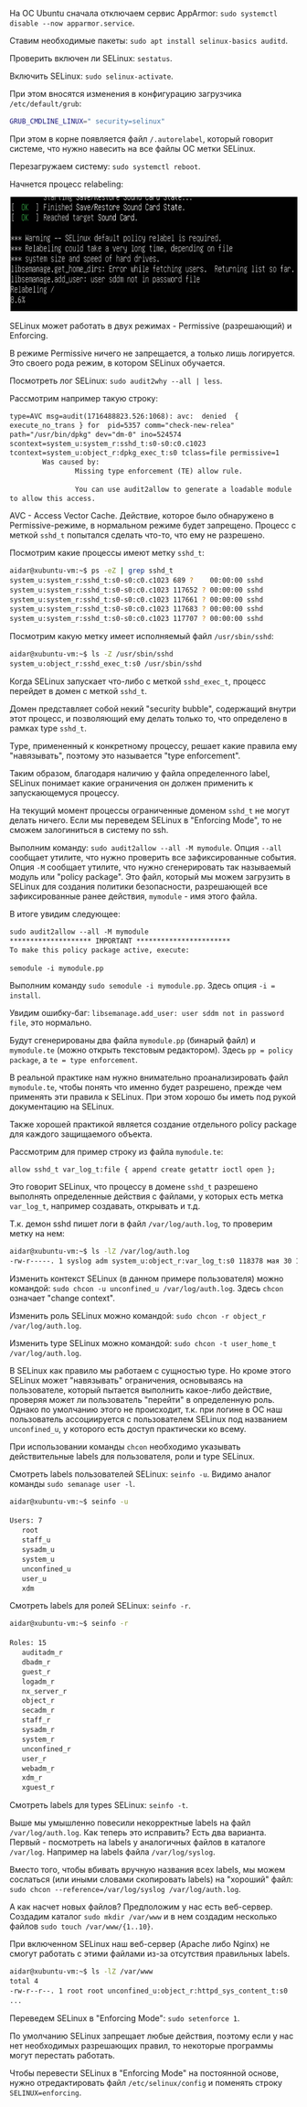 На ОС Ubuntu сначала отключаем сервис AppArmor: `sudo systemctl disable --now apparmor.service`.

Ставим необходимые пакеты: `sudo apt install selinux-basics auditd`.

Проверить включен ли SELinux: `sestatus`.

Включить SELinux: `sudo selinux-activate`.

При этом вносятся изменения в конфигурацию загрузчика `/etc/default/grub`:

```bash
GRUB_CMDLINE_LINUX=" security=selinux"
```

При этом в корне появляется файл `/.autorelabel`, который говорит системе, что нужно навесить на все файлы ОС метки SELinux.

Перезагружаем систему: `sudo systemctl reboot`.

Начнется процесс relabeling:

<img src="image-2.png" width="800" height="200"><br>

SELinux может работать в двух режимах - Permissive (разрешающий) и Enforcing.

В режиме Permissive ничего не запрещается, а только лишь логируется. Это своего рода режим, в котором SELinux обучается.

Посмотреть лог SELinux: `sudo audit2why --all | less`.

Рассмотрим например такую строку:

```
type=AVC msg=audit(1716488823.526:1068): avc:  denied  { execute_no_trans } for  pid=5357 comm="check-new-relea" path="/usr/bin/dpkg" dev="dm-0" ino=524574 scontext=system_u:system_r:sshd_t:s0-s0:c0.c1023 tcontext=system_u:object_r:dpkg_exec_t:s0 tclass=file permissive=1
        Was caused by:
                Missing type enforcement (TE) allow rule.

                You can use audit2allow to generate a loadable module to allow this access.
```

AVC - Access Vector Cache. Действие, которое было обнаружено в Permissive-режиме, в нормальном режиме будет запрещено. Процесс с меткой `sshd_t` попытался сделать что-то, что ему не разрешено.

Посмотрим какие процессы имеют метку `sshd_t`:

```bash
aidar@xubuntu-vm:~$ ps -eZ | grep sshd_t
system_u:system_r:sshd_t:s0-s0:c0.c1023 689 ?    00:00:00 sshd
system_u:system_r:sshd_t:s0-s0:c0.c1023 117652 ? 00:00:00 sshd
system_u:system_r:sshd_t:s0-s0:c0.c1023 117661 ? 00:00:00 sshd
system_u:system_r:sshd_t:s0-s0:c0.c1023 117683 ? 00:00:00 sshd
system_u:system_r:sshd_t:s0-s0:c0.c1023 117707 ? 00:00:00 sshd
```

Посмотрим какую метку имеет исполняемый файл `/usr/sbin/sshd`:

```bash
aidar@xubuntu-vm:~$ ls -Z /usr/sbin/sshd
system_u:object_r:sshd_exec_t:s0 /usr/sbin/sshd
```

Когда SELinux запускает что-либо с меткой `sshd_exec_t`, процесс перейдет в домен с меткой `sshd_t`.

Домен представляет собой некий "security bubble", содержащий внутри этот процесс, и позволяющий ему делать только то, что определено в рамках type `sshd_t`.

Type, примененный к конкретному процессу, решает какие правила ему "навязывать", поэтому это называется "type enforcement".

Таким образом, благодаря наличию у файла определенного label, SELinux понимает какие ограничения он должен применить к запускающемуся процессу.

На текущий момент процессы ограниченные доменом `sshd_t` не могут делать ничего. Если мы переведем SELinux в "Enforcing Mode", то не сможем залогиниться в систему по ssh.

Выполним команду: `sudo audit2allow --all -M mymodule`. Опция `--all` сообщает утилите, что нужно проверить все зафиксированные события. Опция `-M` сообщает утилите, что нужно сгенерировать так называемый модуль или "policy package". Это файл, который мы можем загрузить в SELinux для создания политики безопасности, разрешающей все зафиксированные ранее действия, `mymodule` - имя этого файла.

В итоге увидим следующее:

```
sudo audit2allow --all -M mymodule
******************** IMPORTANT ***********************
To make this policy package active, execute:

semodule -i mymodule.pp
```

Выполним команду `sudo semodule -i mymodule.pp`. Здесь опция `-i = install`.

Увидим ошибку-баг: `libsemanage.add_user: user sddm not in password file`, это нормально.

Будут сгенерированы два файла `mymodule.pp` (бинарый файл) и `mymodule.te` (можно открыть текстовым редактором). Здесь `pp = policy package`, а `te = type enforcement`.

В реальной практике нам нужно внимательно проанализировать файл `mymodule.te`, чтобы понять что именно будет разрешено, прежде чем применять эти правила к SELinux. При этом хорошо бы иметь под рукой документацию на SELinux.

Также хорошей практикой является создание отдельного policy package для каждого защищаемого объекта.

Рассмотрим для пример строку из файла `mymodule.te`:

```
allow sshd_t var_log_t:file { append create getattr ioctl open };
```

Это говорит SELinux, что процессу в домене `sshd_t` разрешено выполнять определенные действия с файлами, у которых есть метка `var_log_t`, например создавать, открывать и т.д.

Т.к. демон sshd пишет логи в файл `/var/log/auth.log`, то проверим метку на нем:

```bash
aidar@xubuntu-vm:~$ ls -lZ /var/log/auth.log
-rw-r-----. 1 syslog adm system_u:object_r:var_log_t:s0 118378 мая 30 15:45 /var/log/auth.log
```

Изменить контекст SELinux (в данном примере пользователя) можно командой: `sudo chcon -u unconfined_u /var/log/auth.log`. Здесь `chcon` означает "change context".

Изменить роль SELinux можно командой: `sudo chcon -r object_r /var/log/auth.log`.

Изменить type SELinux можно командой: `sudo chcon -t user_home_t /var/log/auth.log`.

В SELinux как правило мы работаем с сущностью type. Но кроме этого SELinux может "навязывать" ограничения, основываясь на пользователе, который пытается выполнить какое-либо действие, проверяя может ли пользователь "перейти" в определенную роль. Однако по умолчанию этого не происходит, т.к. при логине в ОС наш пользователь ассоциируется с пользователем SELinux под названием `unconfined_u`, у которого есть доступ практически ко всему.

При использовании команды `chcon` необходимо указывать действительные labels для пользователя, роли и type SELinux.

Смотреть labels пользователей SELinux: `seinfo -u`. Видимо аналог команды `sudo semanage user -l`.

```bash
aidar@xubuntu-vm:~$ seinfo -u

Users: 7
   root
   staff_u
   sysadm_u
   system_u
   unconfined_u
   user_u
   xdm
```

Смотреть labels для ролей SELinux: `seinfo -r`.

```bash
aidar@xubuntu-vm:~$ seinfo -r

Roles: 15
   auditadm_r
   dbadm_r
   guest_r
   logadm_r
   nx_server_r
   object_r
   secadm_r
   staff_r
   sysadm_r
   system_r
   unconfined_r
   user_r
   webadm_r
   xdm_r
   xguest_r
```

Смотреть labels для types SELinux: `seinfo -t`.

Выше мы умышленно повесили некорректные labels на файл `/var/log/auth.log`. Как теперь это исправить? Есть два варианта. Первый - посмотреть на labels у аналогичных файлов в каталоге `/var/log`. Например на labels файла `/var/log/syslog`.

Вместо того, чтобы вбивать вручную названия всех labels, мы можем сослаться (или иными словами скопировать labels) на "хороший" файл: `sudo chcon --reference=/var/log/syslog /var/log/auth.log`.

А как насчет новых файлов? Предположим у нас есть веб-сервер. Создадим каталог `sudo mkdir /var/www` и в нем создадим несколько файлов `sudo touch /var/www/{1..10}`.

При включенном SELinux наш веб-сервер (Apache либо Nginx) не смогут работать с этими файлами из-за отсутствия правильных labels.

```bash
aidar@xubuntu-vm:~$ ls -lZ /var/www
total 4
-rw-r--r--. 1 root root unconfined_u:object_r:httpd_sys_content_t:s0    0 мая 31 10:26 1
...
```

Переведем SELinux в "Enforcing Mode": `sudo setenforce 1`.

По умолчанию SELinux запрещает любые действия, поэтому если у нас нет необходимых разрешающих правил, то некоторые программы могут перестать работать.

Чтобы перевести SELinux в "Enforcing Mode" на постоянной основе, нужно отредактировать файл `/etc/selinux/config` и поменять строку `SELINUX=enforcing`.

